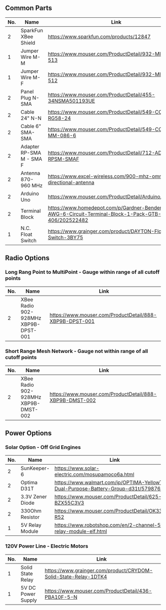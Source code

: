 ## Common Parts
No. | Name | Link
--- | --- | ---
2 | SparkFun XBee Shield | https://www.sparkfun.com/products/12847
1 | Jumper Wire M-M | https://www.mouser.com/ProductDetail/932-MIKROE-513
1 | Jumper Wire M-F | https://www.mouser.com/ProductDetail/932-MIKROE-512
2 | Panel Plug N-SMA | https://www.mouser.com/ProductDetail/455-34NSMA501193UE
2 | Cable 24" N-N | https://www.mouser.com/ProductDetail/549-CCN-MM-RG58-24
2 | Cable 6" SMA-SMA | https://www.mouser.com/ProductDetail/549-CCSMA-MM-086-6
2 | Adapter RP-SMA M - SMA F | https://www.mouser.com/ProductDetail/712-ADP-RPSM-SMAF
2 | Antenna 870-960 MHz | https://www.excel-wireless.com/900-mhz-omni-directional-antenna
2 | Arduino Uno | https://www.mouser.com/ProductDetail/Arduino/A000066
2 | Terminal Block | https://www.homedepot.com/p/Gardner-Bender-22-10-AWG-6-Circuit-Terminal-Block-1-Pack-GTB-406/202522482
1 | N.C. Float Switch | https://www.grainger.com/product/DAYTON-Float-Switch-3BY75

## Radio Options
### Long Rang Point to MultiPoint - Gauge within range of all cutoff points
No. | Name | Link
--- | --- | ---
2 | XBee Radio 902-928MHz XBP9B-DPST-001 | https://www.mouser.com/ProductDetail/888-XBP9B-DPST-001
### Short Range Mesh Network - Gauge not within range of all cutoff points
No. | Name | Link
--- | --- | ---
2 | XBee Radio 902-928MHz XBP9B-DMST-002 | https://www.mouser.com/ProductDetail/888-XBP9B-DMST-002

## Power Options
### Solar Option - Off Grid Engines
No. | Name | Link
--- | --- | ---
2 | SunKeeper-6 | https://www.solar-electric.com/mosupamoco6a.html
2 | Optima D31T | https://www.walmart.com/ip/OPTIMA-YellowTop-Dual-Purpose-Battery-Group-d31t/579876980
2 | 3.3V Zener Diode | https://www.mouser.com/ProductDetail/625-BZX55C3V3
2 | 330Ohm Resistor | https://www.mouser.com/ProductDetail/OK3315E-R52
1 | 5V Relay Module | https://www.robotshop.com/en/2-channel-5v-relay-module-elf.html

### 120V Power Line - Electric Motors
No. | Name | Link
--- | --- | ---
1 | Solid State Relay | https://www.grainger.com/product/CRYDOM-Solid-State-Relay-1DTK4
1 | 5V DC Power Supply | https://www.mouser.com/ProductDetail/436-PBA10F-5-N
